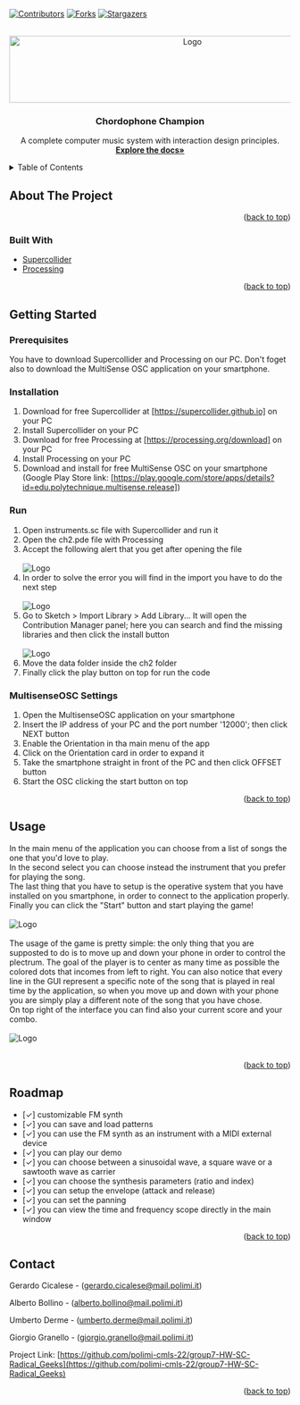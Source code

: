 <div id="top"></div>

<!-- PROJECT SHIELDS -->
[![Contributors][contributors-shield]][contributors-url]
[![Forks][forks-shield]][forks-url]
[![Stargazers][stars-shield]][stars-url]

<!-- PROJECT LOGO -->
<br />
<div align="center">
  <a href="https://github.com/polimi-cmls-22/group7-HW-SC-Radical_Geeks">
    <img src="logo.png" alt="Logo" width="640" height="120">
  </a>

<h3 align="center">Chordophone Champion</h3>

  <p align="center">
   A complete computer music system with interaction design principles.
    <br />
    <a href=""><strong>Explore the docs»</strong></a>
    <br />
  </p>
</div>

<!-- TABLE OF CONTENTS -->
<details>
  <summary>Table of Contents</summary>
  <ol>
    <li>
      <a href="#about-the-project">About The Project</a>
      <ul>
        <li><a href="#built-with">Built With</a></li>
      </ul>
    </li>
    <li>
      <a href="#getting-started">Getting Started</a>
      <ul>
        <li><a href="#prerequisites">Prerequisites</a></li>
        <li><a href="#installation">Installation</a></li>
        <li><a href="#run">Run the Code</a></li>
        <li><a href="#MultisenseOSC Settings">MultisenseOSC Settings</a></li>
      </ul>
    </li>
    <li><a href="#usage">Usage</a></li>
    <li><a href="#roadmap">Roadmap</a></li>
    <li><a href="#contact">Contact</a></li>

  </ol>
</details>

<!-- ABOUT THE PROJECT -->
## About The Project

<p align="right">(<a href="#top">back to top</a>)</p>

### Built With

* [Supercollider](https://supercollider.github.io/)
* [Processing](https://processing.org/)

<p align="right">(<a href="#top">back to top</a>)</p>

<!-- GETTING STARTED -->
## Getting Started

### Prerequisites
You have to download Supercollider and Processing on our PC.
Don't foget also to download the MultiSense OSC application on your smartphone.
### Installation

1. Download for free Supercollider at [https://supercollider.github.io] on your PC
2. Install Supercollider on your PC
3. Download for free Processing at [https://processing.org/download] on your PC
4. Install Processing on your PC
5. Download and install for free MultiSense OSC on your smartphone (Google Play Store link: [https://play.google.com/store/apps/details?id=edu.polytechnique.multisense.release])

### Run
1. Open instruments.sc file with Supercollider and run it
2. Open the ch2.pde file with Processing
3. Accept the following alert that you get after opening the file <br></br><img src="alert.png" alt="Logo">
4. In order to solve the error you will find in the import you have to do the next step <br></br><img src="lib.png" alt="Logo">
5. Go to Sketch > Import Library > Add Library... It will open the Contribution Manager panel; here you can search and find the missing libraries and then click the install button <br></br><img src="lib_install.png" alt="Logo"> 
6. Move the data folder inside the ch2 folder
7. Finally click the play button on top for run the code

### MultisenseOSC Settings
1. Open the MultisenseOSC application on your smartphone
2. Insert the IP address of your PC and the port number '12000'; then click NEXT button
3. Enable the Orientation in tha main menu of the app
4. Click on the Orientation card in order to expand it
5. Take the smartphone straight in front of the PC and then click OFFSET button
6. Start the OSC clicking the start button on top


<p align="right">(<a href="#top">back to top</a>)</p>

<!-- USAGE EXAMPLES -->
## Usage
In the main menu of the application you can choose from a list of songs the one that you'd love to play.<br>
In the second select you can choose instead the instrument that you prefer for playing the song.<br>
The last thing that you have to setup is the operative system that you have installed on you smartphone, in order to connect to the application properly.<br>
Finally you can click the "Start" button and start playing the game!<br></br>
<img src="main_menu.png" alt="Logo"><br></br>
The usage of the game is pretty simple: the only thing that you are supposted to do is to move up and down your phone in order to control the plectrum. The goal of the player is to center as many time as possible the colored dots that incomes from left to right. You can also notice that every line in the GUI represent a specific note of the song that is played in real time by the application, so when you move up and down with your phone you are simply play a different note of the song that you have chose.<br>
On top right of the interface you can find also your current score and your combo.<br></br>
<img src="game.png" alt="Logo"><br></br>



<p align="right">(<a href="#top">back to top</a>)</p>

<!-- ROADMAP -->
## Roadmap

- [✓] customizable FM synth
- [✓] you can save and load patterns
- [✓] you can use the FM synth as an instrument with a MIDI external device
- [✓] you can play our demo
- [✓] you can choose between a sinusoidal wave, a square wave or a sawtooth wave as carrier
- [✓] you can choose the synthesis parameters (ratio and index)
- [✓] you can setup the envelope (attack and release)
- [✓] you can set the panning
- [✓] you can view the time and frequency scope directly in the main window

<p align="right">(<a href="#top">back to top</a>)</p>

<!-- CONTACT -->
## Contact

Gerardo Cicalese - (gerardo.cicalese@mail.polimi.it) </p>
Alberto Bollino - (alberto.bollino@mail.polimi.it) </p>
Umberto Derme - (umberto.derme@mail.polimi.it) </p>
Giorgio Granello - (giorgio.granello@mail.polimi.it) </p>

Project Link: [https://github.com/polimi-cmls-22/group7-HW-SC-Radical_Geeks](https://github.com/polimi-cmls-22/group7-HW-SC-Radical_Geeks)

<p align="right">(<a href="#top">back to top</a>)</p>

<!-- MARKDOWN LINKS & IMAGES -->
<!-- https://www.markdownguide.org/basic-syntax/#reference-style-links -->
[contributors-shield]: https://img.shields.io/github/contributors/polimi-cmls-22/group7-hw-SC-Radical_Geeks.svg?style=for-the-badge
[contributors-url]: https://github.com/polimi-cmls-22/group7-hw-SC-Radical_Geeks/graphs/contributors
[forks-shield]: https://img.shields.io/github/forks/polimi-cmls-22/group7-hw-SC-Radical_Geeks.svg?style=for-the-badge
[forks-url]: https://github.com/polimi-cmls-22/group7-hw-SC-Radical_Geeks/network/members
[stars-shield]: https://img.shields.io/github/stars/polimi-cmls-22/group7-hw-SC-Radical_Geeks.svg?style=for-the-badge
[stars-url]: https://github.com/polimi-cmls-22/group7-hw-SC-Radical_Geeks/stargazers
